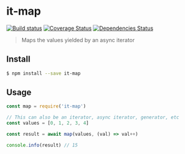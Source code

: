 
# it-map

[![Build status](https://travis-ci.org/achingbrain/it.svg?branch=master)](https://travis-ci.org/achingbrain/it?branch=master) [![Coverage Status](https://coveralls.io/repos/github/achingbrain/it/badge.svg?branch=master)](https://coveralls.io/github/achingbrain/it?branch=master) [![Dependencies Status](https://david-dm.org/achingbrain/it/status.svg)](https://david-dm.org/achingbrain/it)

> Maps the values yielded by an async iterator

## Install

```sh
$ npm install --save it-map
```

## Usage

```javascript
const map = require('it-map')

// This can also be an iterator, async iterator, generator, etc
const values = [0, 1, 2, 3, 4]

const result = await map(values, (val) => val++)

console.info(result) // 15
```
